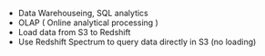 - Data Warehouseing, SQL analytics
- OLAP ( Online analytical processing )
- Load data from S3 to Redshift
- Use Redshift Spectrum to query data directly in S3 (no loading)
